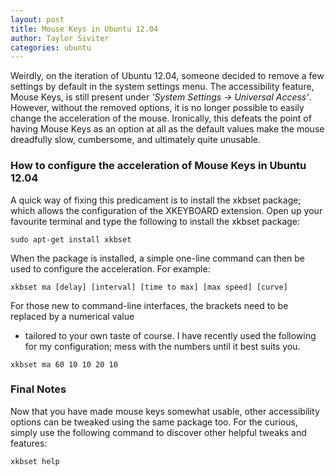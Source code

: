```yaml
---
layout: post
title: Mouse Keys in Ubuntu 12.04
author: Taylor Siviter
categories: ubuntu
---
```


Weirdly, on the iteration of Ubuntu 12.04, someone decided to remove a few settings by default
in the system settings menu. The accessibility feature, Mouse Keys, is still present under
*'System Settings &rarr; Universal Access'*.
However, without the removed options, it is no longer possible to easily change the acceleration
of the mouse. Ironically, this defeats the point of having Mouse Keys as an option at all as the
default values make the mouse dreadfully slow, cumbersome, and ultimately quite unusable.

### How to configure the acceleration of Mouse Keys in Ubuntu 12.04

A quick way of fixing this predicament is to install the xkbset package; which allows the
configuration of the XKEYBOARD extension. Open up your favourite terminal and type the
following to install the xkbset package:

```
sudo apt-get install xkbset
```

When the package is installed, a simple one-line command can then be used to configure the
acceleration. For example:

```
xkbset ma [delay] [interval] [time to max] [max speed] [curve]
```

For those new to command-line interfaces, the brackets need to be replaced by a numerical value
- tailored to your own taste of course. I have recently used the following for my configuration;
mess with the numbers until it best suits you.

```
xkbset ma 60 10 10 20 10
```

### Final Notes

Now that you have made mouse keys somewhat usable, other accessibility options can be tweaked
using the same package too. For the curious, simply use the following command to discover other
helpful tweaks and features:

```
xkbset help
```